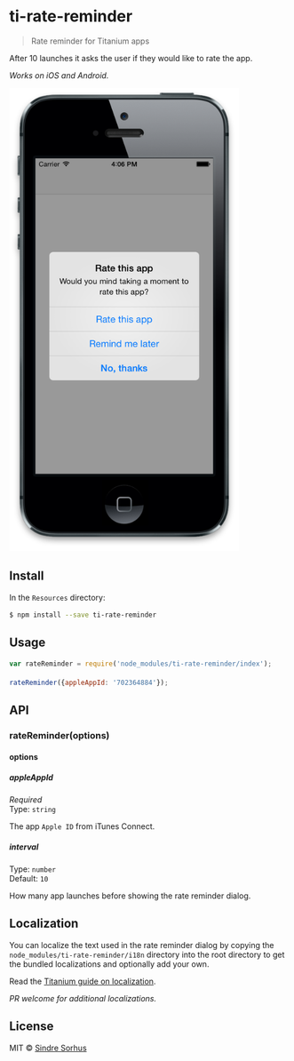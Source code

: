 # ti-rate-reminder

> Rate reminder for Titanium apps

After 10 launches it asks the user if they would like to rate the app.

*Works on iOS and Android.*

<img height="834" src="screenshot.png">


## Install

In the `Resources` directory:

```sh
$ npm install --save ti-rate-reminder
```


## Usage

```js
var rateReminder = require('node_modules/ti-rate-reminder/index');

rateReminder({appleAppId: '702364884'});
```

## API

### rateReminder(options)

#### options

##### appleAppId

*Required*  
Type: `string`

The app `Apple ID` from iTunes Connect.

##### interval

Type: `number`  
Default: `10`

How many app launches before showing the rate reminder dialog.


## Localization

You can localize the text used in the rate reminder dialog by copying the `node_modules/ti-rate-reminder/i18n` directory into the root directory to get the bundled localizations and optionally add your own.

Read the [Titanium guide on localization](http://docs.appcelerator.com/titanium/latest/#!/guide/Internationalization).

*PR welcome for additional localizations.*


## License

MIT © [Sindre Sorhus](http://sindresorhus.com)
